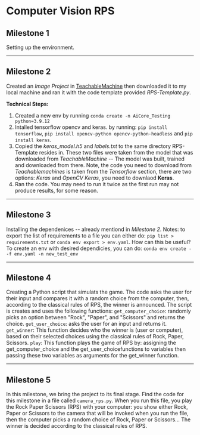 # Computer Vision RPS

## Milestone 1
Setting up the environment.

--------------
## Milestone 2
Created an *Image Project* in [TeachableMachine](https://teachablemachine.withgoogle.com/train) then downloaded it to my local machine and ran it with the code template provided *RPS-Template.py*.

**Technical Steps:**
1. Created a new env by running `conda create -n AiCore_Testing python=3.9.12`
2. Intalled tensorflow opencv and keras. by running: 
`pip install tensorflow`, `pip install opencv-python opencv-python-headless` and
`pip install keras`.
3. Copied the *keras_model.h5* and *labels.txt* to the same directory RPS-Template resides in. These two files were taken from the model that was downloaded from *TeachableMachine* -- The model was built, trained and downloaded from there. Note, the code you need to download from *Teachablemachines* is taken from the *Tensorflow* section, there are two options: *Keras* and *OpenCV Keras*, you need to downlaod **Keras**.
4. Ran the code. You may need to run it twice as the first run may not produce results, for some reason.

--------------
## Milestone 3
Installing the dependenices -- already mentiond in *Milestone 2*.
Notes: to export the list of requirements to a file you can either do:
`pip list > requirements.txt` or `conda env export > env.yaml`.
How can this be useful? To create an env with desired dependicies, you can do:
`conda env create --f env.yaml -n new_test_env`


--------------
## Milestone 4
Creating a Python script that simulats the game. The code asks the user for their input and compares it with a random choice from the computer, then, according to the classical rules of RPS, the winner is announced.
The script is creates and uses the following functions:
`get_computer_choice`: randomly picks an option between "Rock", "Paper", and "Scissors" and returns the choice.
`get_user_choice`: asks the user for an input and returns it.
`get_winner`: This function decides who the winner is (user or computer), based on their selected choices using the classical rules of Rock, Paper, Scissors.
`play`: This function plays the game of RPS by:
assigning the get_computer_choice and the get_user_choicefunctions to
variables then passing these two variables as arguments for the 
get_winner function.

--------------
## Milestone 5
In this milestone, we bring the project to its final stage. Find the code for this milestone in a file called `camera_rps.py`. When you run this file, you play the Rock Paper Scissors (RPS) with your computer: you show either Rock, Paper or Scissors to the camera that will be invoked when you run the file, then the computer picks a random choice of Rock, Paper or Scissors... The winner is decided according to the classical rules of RPS. 

